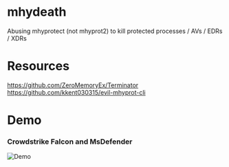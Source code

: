 # mhydeath

Abusing mhyprotect (not mhyprot2) to kill protected processes / AVs / EDRs / XDRs

# Resources
https://github.com/ZeroMemoryEx/Terminator
https://github.com/kkent030315/evil-mhyprot-cli

# Demo
<h3> Crowdstrike Falcon and MsDefender </h3>

![Demo](demo.gif)
